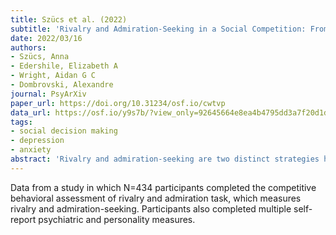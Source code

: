 ```yaml
---
title: Szücs et al. (2022)
subtitle: 'Rivalry and Admiration-Seeking in a Social Competition: From Traits to Behaviors Through Contextual Cues'
date: 2022/03/16
authors:
- Szücs, Anna
- Edershile, Elizabeth A
- Wright, Aidan G C
- Dombrovski, Alexandre
journal: PsyArXiv
paper_url: https://doi.org/10.31234/osf.io/cwtvp
data_url: https://osf.io/y9s7b/?view_only=92645664e8ea4b4795dd3a7f20d1d41d
tags:
- social decision making
- depression
- anxiety
abstract: 'Rivalry and admiration-seeking are two distinct strategies humans use to gain status in social competition. However in vivo data is lacking about whether these behavioral manifestations of status pursuit are driven by distinct rivalry and admiration-seeking traits, as outlined by the Narcissistic Admiration and Rivalry Concept (NARC), whether NARC traits interact with environmental cues as suggested by the Status Pursuit In Narcissism (SPIN) model, and whether these interactions primarily occur with trait-relevant cues (defeat in the case of trait rivalry and victory in the case of trait admiration-seeking) as proposed by Trait activation theory (TAT). We used a rigged video game tournament with three randomized blocks with defeat manipulations of varying intensity: defeats to victory ratios of 1:1 (neutral), 2:1 (moderate losing), and 3:1 (extreme losing), measuring behavioral rivalry (stealing points from opponents) and admiration-seeking (paying to boost rank in the tournament) in a sample of 434 undergraduates assessed for trait rivalry and trait admiration-seeking with the Narcissistic Admiration and Rivalry Questionnaire. We found evidence for trait-congruent main and interaction effects: whereas behavioral rivalry scaled with trait rivalry and behavioral admiration-seeking with trait admiration-seeking, trait rivalry primarily increased status-pursuit behaviors following defeats and trait admiration-seeking following victories. These results corroborate the NARC’s two-dimensional conceptualization of narcissistic grandiosity, support the SPIN model’s interactionist view of status pursuit, and extend these frameworks by outlining trait-specific environmental effects consistent with TAT.'
---
```


Data from a study in which N=434 participants completed the competitive behavioral assessment of rivalry and admiration task, which measures rivalry and admiration-seeking. Participants also completed multiple self-report psychiatric and personality measures.
